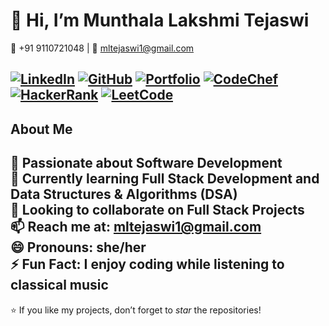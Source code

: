 
# 👋 Hi, I’m Munthala Lakshmi Tejaswi  

📱 ‪+91 9110721048‬ | 📧 [mltejaswi1@gmail.com](mailto:mltejaswi1@gmail.com)  

[![LinkedIn](https://img.shields.io/badge/LinkedIn-blue?style=flat&logo=linkedin)](https://www.linkedin.com/in/tejaswi-munthala-70a4192a6/) [![GitHub](https://img.shields.io/badge/GitHub-black?style=flat&logo=github)](https://github.com/Munthalalakshmi-tejaswi) [![Portfolio](https://img.shields.io/badge/Portfolio-%23FF5722?style=flat&logo=google-chrome)](https://68b9c997fd957f131cd65dd3--munthalalakshmitejaswi-portfolio.netlify.app/) [![CodeChef](https://img.shields.io/badge/CodeChef-%235B4638?style=flat&logo=codechef)](https://www.codechef.com/users/tejaswi_1904) [![HackerRank](https://img.shields.io/badge/HackerRank-brightgreen?style=flat&logo=hackerrank)](https://www.hackerrank.com/profile/mltejaswi1) [![LeetCode](https://img.shields.io/badge/LeetCode-orange?style=flat&logo=leetcode)](https://leetcode.com/u/tejaswi_19/)  
---
## About Me
👀 Passionate about **Software Development**  
🌱 Currently learning **Full Stack Development** and **Data Structures & Algorithms (DSA)**  
💞️ Looking to collaborate on **Full Stack Projects**  
📫 Reach me at: **mltejaswi1@gmail.com**  
😄 Pronouns: **she/her**  
⚡ Fun Fact: I enjoy **coding while listening to classical music** 
---
⭐ If you like my projects, don’t forget to *star* the repositories!
